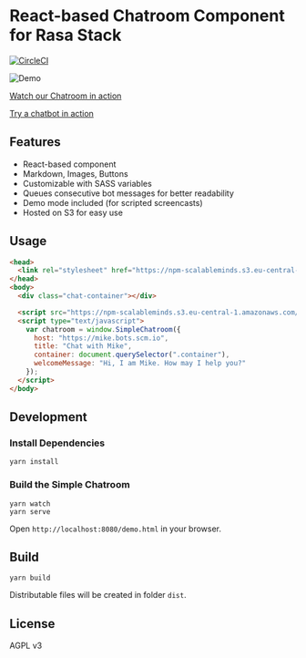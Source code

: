 # React-based Chatroom Component for Rasa Stack

[![CircleCI](https://circleci.com/gh/scalableminds/simple-chatroom.svg?style=svg)](https://circleci.com/gh/scalableminds/simple-chatroom)

![Demo](https://npm-scalableminds.s3.amazonaws.com/%40scalableminds/simple-chatroom/demo.gif)

[Watch our Chatroom in action](https://npm-scalableminds.s3.eu-central-1.amazonaws.com/@scalableminds/simple-chatroom@master/demo.html)

[Try a chatbot in action](https://scalableminds.com/)

## Features

* React-based component
* Markdown, Images, Buttons
* Customizable with SASS variables
* Queues consecutive bot messages for better readability
* Demo mode included (for scripted screencasts)
* Hosted on S3 for easy use

## Usage

```html
<head>
  <link rel="stylesheet" href="https://npm-scalableminds.s3.eu-central-1.amazonaws.com/@scalableminds/simple-chatroom@master/dist/Chatroom.css" />
</head>
<body>
  <div class="chat-container"></div>

  <script src="https://npm-scalableminds.s3.eu-central-1.amazonaws.com/@scalableminds/simple-chatroom@master/dist/Chatroom.js"/></script>
  <script type="text/javascript">
    var chatroom = window.SimpleChatroom({
      host: "https://mike.bots.scm.io",
      title: "Chat with Mike",
      container: document.querySelector(".container"),
      welcomeMessage: "Hi, I am Mike. How may I help you?"
    });
  </script>
</body>
```

## Development

### Install Dependencies

```
yarn install
```

### Build the Simple Chatroom

```
yarn watch
yarn serve
```

Open `http://localhost:8080/demo.html` in your browser.

## Build

```
yarn build
```

Distributable files will be created in folder `dist`.

## License

AGPL v3

